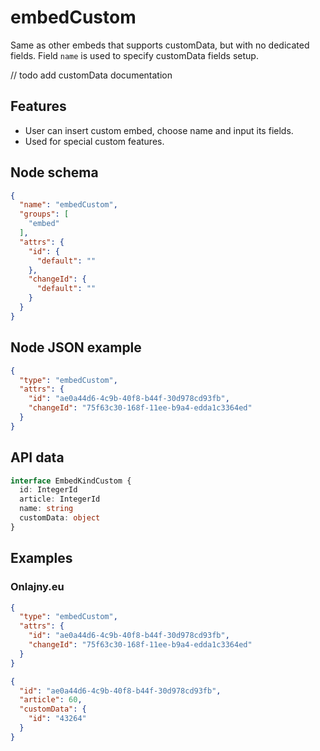 # embedCustom

Same as other embeds that supports customData, but with no dedicated fields.
Field `name` is used to specify customData fields setup.

// todo add customData documentation

## Features
- User can insert custom embed, choose name and input its fields.
- Used for special custom features.

## Node schema

```json
{
  "name": "embedCustom",
  "groups": [
    "embed"
  ],
  "attrs": {
    "id": {
      "default": ""
    },
    "changeId": {
      "default": ""
    }
  }
}
```

## Node JSON example

```json
{
  "type": "embedCustom",
  "attrs": {
    "id": "ae0a44d6-4c9b-40f8-b44f-30d978cd93fb",
    "changeId": "75f63c30-168f-11ee-b9a4-edda1c3364ed"
  }
}
```

## API data

```ts
interface EmbedKindCustom {
  id: IntegerId
  article: IntegerId
  name: string
  customData: object
}
```

## Examples

### Onlajny.eu

```json
{
  "type": "embedCustom",
  "attrs": {
    "id": "ae0a44d6-4c9b-40f8-b44f-30d978cd93fb",
    "changeId": "75f63c30-168f-11ee-b9a4-edda1c3364ed"
  }
}
```

```json
{
  "id": "ae0a44d6-4c9b-40f8-b44f-30d978cd93fb",
  "article": 60,
  "customData": {
    "id": "43264"
  }
}
```
